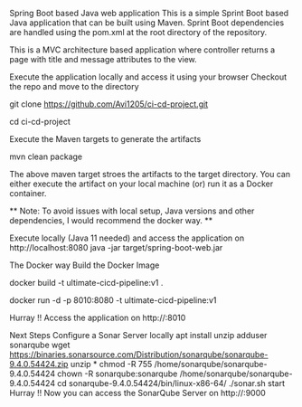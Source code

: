 Spring Boot based Java web application
This is a simple Sprint Boot based Java application that can be built using Maven. Sprint Boot dependencies are handled using the pom.xml at the root directory of the repository.

This is a MVC architecture based application where controller returns a page with title and message attributes to the view.

Execute the application locally and access it using your browser
Checkout the repo and move to the directory

git clone https://github.com/Avi1205/ci-cd-project.git

cd ci-cd-project

Execute the Maven targets to generate the artifacts

mvn clean package

The above maven target stroes the artifacts to the target directory. You can either execute the artifact on your local machine (or) run it as a Docker container.

** Note: To avoid issues with local setup, Java versions and other dependencies, I would recommend the docker way. **

Execute locally (Java 11 needed) and access the application on http://localhost:8080
java -jar target/spring-boot-web.jar

The Docker way
Build the Docker Image

docker build -t ultimate-cicd-pipeline:v1 .

docker run -d -p 8010:8080 -t ultimate-cicd-pipeline:v1

Hurray !! Access the application on http://<ip-address>:8010

Next Steps
Configure a Sonar Server locally
apt install unzip
adduser sonarqube
wget https://binaries.sonarsource.com/Distribution/sonarqube/sonarqube-9.4.0.54424.zip
unzip *
chmod -R 755 /home/sonarqube/sonarqube-9.4.0.54424
chown -R sonarqube:sonarqube /home/sonarqube/sonarqube-9.4.0.54424
cd sonarqube-9.4.0.54424/bin/linux-x86-64/
./sonar.sh start
Hurray !! Now you can access the SonarQube Server on http://<ip-address>:9000